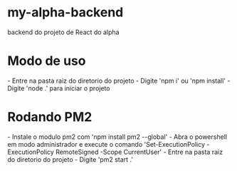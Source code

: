 # my-alpha-backend
backend do projeto de React do alpha

# Modo de uso
\- Entre na pasta raiz do diretorio do projeto
\- Digite 'npm i' ou 'npm install'
\- Digite 'node .' para iniciar o projeto

# Rodando PM2
\- Instale o modulo pm2 com 'npm install pm2 --global'
\- Abra o powershell em modo administrador e execute o comando 'Set-ExecutionPolicy -ExecutionPolicy RemoteSigned -Scope CurrentUser'
\- Entre na pasta raiz do diretorio do projeto
\- Digite 'pm2 start .'
